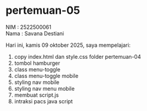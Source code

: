 # pertemuan-05
NIM : 2522500061<br>
Nama : Savana Destiani<br>

Hari ini, kamis 09 oktober 2025, saya mempelajari:
<ol>    
    <li> copy index.html dan style.css folder pertemuan-04 </li>
    <li> tombol hamburger </li>
    <li> class menu-toggle </li>
    <li> class menu-toggle mobile</li>
    <li> styling nav mobile </li>
    <li> styling nav menu mobile </li>
    <li> membuat script.js </li>
    <li> intraksi pacs java script
    

    